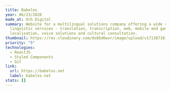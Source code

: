 ```yaml
---
title: Babelos
year: 06/23/2020
made_at: Orb Digital
summary: Website for a multilingual solutions company offering a wide range of
  linguistic services - translation, transcription, web, mobile and game
  localisation, voice solutions and cultural consultation.
thumbnail: https://res.cloudinary.com/ds8bd6wxr/image/upload/v1713871814/my-portfolio/Screenshot_2024-04-23_at_12.29.35_riykcc.png
priority: "5"
technologies:
  - ReactJS
  - Styled Components
  - Git
link:
  url: https://babelos.net
  label: babelos.net
stats: []
---
```

